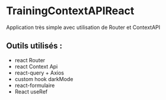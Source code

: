 # TrainingContextAPIReact

Application très simple avec utilisation de Router et ContextAPI

## Outils utilisés :

- react Router
- react Context Api
- react-query + Axios
- custom hook darkMode
- react-formulaire
- React useRef
